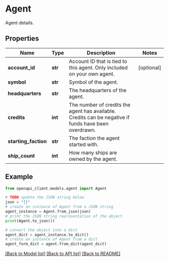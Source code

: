 # Agent

Agent details.

## Properties

Name | Type | Description | Notes
------------ | ------------- | ------------- | -------------
**account_id** | **str** | Account ID that is tied to this agent. Only included on your own agent. | [optional] 
**symbol** | **str** | Symbol of the agent. | 
**headquarters** | **str** | The headquarters of the agent. | 
**credits** | **int** | The number of credits the agent has available. Credits can be negative if funds have been overdrawn. | 
**starting_faction** | **str** | The faction the agent started with. | 
**ship_count** | **int** | How many ships are owned by the agent. | 

## Example

```python
from openapi_client.models.agent import Agent

# TODO update the JSON string below
json = "{}"
# create an instance of Agent from a JSON string
agent_instance = Agent.from_json(json)
# print the JSON string representation of the object
print(Agent.to_json())

# convert the object into a dict
agent_dict = agent_instance.to_dict()
# create an instance of Agent from a dict
agent_form_dict = agent.from_dict(agent_dict)
```
[[Back to Model list]](../README.md#documentation-for-models) [[Back to API list]](../README.md#documentation-for-api-endpoints) [[Back to README]](../README.md)


